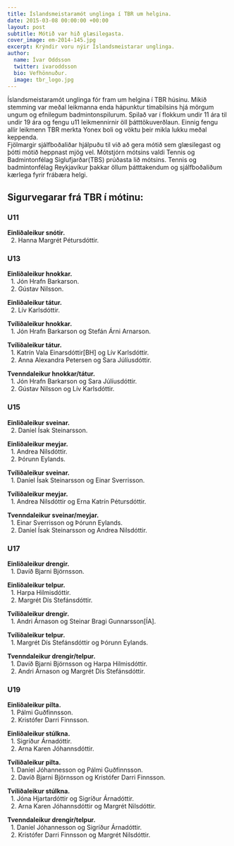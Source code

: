 ```yaml
---
title: Íslandsmeistaramót unglinga í TBR um helgina.
date: 2015-03-08 00:00:00 +00:00
layout: post
subtitle: Mótið var hið glæsilegasta.
cover_image: em-2014-145.jpg
excerpt: Krýndir voru nýir Íslandsmeistarar unglinga.
author:
  name: Ívar Oddsson
  twitter: ivaroddsson
  bio: Vefhönnuður.
  image: tbr_logo.jpg
---
```


Íslandsmeistaramót unglinga fór fram um helgina í TBR húsinu. Mikið stemming var meðal leikmanna enda hápunktur tímabilsins hjá mörgum ungum og efnilegum badmintonspilurum. Spilað var í flokkum undir 11 ára til undir 19 ára og fengu u11 leikmennirnir öll þátttökuverðlaun. Einnig fengu allir leikmenn TBR merkta Yonex boli og vöktu þeir mikla lukku meðal keppenda.  
Fjölmargir sjálfboðaliðar hjálpuðu til við að gera mótið sem glæsilegast og þótti mótið heppnast mjög vel. Mótstjórn mótsins valdi Tennis og Badmintonfélag Siglufjarðar(TBS) prúðasta lið mótsins. Tennis og badmintonfélag Reykjavíkur þakkar öllum þátttakendum og sjálfboðaliðum kærlega fyrir frábæra helgi.

## <i class="fa fa-trophy"></i> Sigurvegarar frá TBR í mótinu:

### U11  
**Einliðaleikur snótir.**  
&nbsp;&nbsp;2. Hanna Margrét Pétursdóttir.  

### U13
**Einliðaleikur hnokkar.**  
&nbsp;&nbsp;1. Jón Hrafn Barkarson.  
&nbsp;&nbsp;2. Gústav Nilsson.  

**Einliðaleikur tátur.**  
&nbsp;&nbsp;2. Lív Karlsdóttir.  

**Tvíliðaleikur hnokkar.**  
&nbsp;&nbsp;1. Jón Hrafn Barkarson og Stefán Árni Arnarson.

**Tvíliðaleikur tátur.**  
&nbsp;&nbsp;1. Katrín Vala Einarsdóttir[BH] og Lív Karlsdóttir.  
&nbsp;&nbsp;2. Anna Alexandra Petersen og Sara Júlíusdóttir.

**Tvenndaleikur hnokkar/tátur.**  
&nbsp;&nbsp;1. Jón Hrafn Barkarson og Sara Júlíusdóttir.  
&nbsp;&nbsp;2. Gústav Nilsson og Lív Karlsdóttir.  

### U15
**Einliðaleikur sveinar.**  
&nbsp;&nbsp;2. Daníel Ísak Steinarsson.  

**Einliðaleikur meyjar.**  
&nbsp;&nbsp;1. Andrea Nilsdóttir.  
&nbsp;&nbsp;2. Þórunn Eylands.  

**Tvíliðaleikur sveinar.**  
&nbsp;&nbsp;1. Daníel Ísak Steinarsson og Einar Sverrisson.

**Tvíliðaleikur meyjar.**  
&nbsp;&nbsp;1. Andrea Nilsdóttir og Erna Katrín Pétursdóttir.  

**Tvenndaleikur sveinar/meyjar.**  
&nbsp;&nbsp;1. Einar Sverrisson og Þórunn Eylands.  
&nbsp;&nbsp;2. Daníel Ísak Steinarsson og Andrea Nilsdóttir.  

### U17
**Einliðaleikur drengir.**  
&nbsp;&nbsp;1. Davíð Bjarni Björnsson.  

**Einliðaleikur telpur.**  
&nbsp;&nbsp;1. Harpa Hilmisdóttir.  
&nbsp;&nbsp;2. Margrét Dís Stefánsdóttir.

**Tvíliðaleikur drengir.**  
&nbsp;&nbsp;1. Andri Árnason og Steinar Bragi Gunnarsson[ÍA].  

**Tvíliðaleikur telpur.**  
&nbsp;&nbsp;1. Margrét Dís Stefánsdóttir og Þórunn Eylands.

**Tvenndaleikur drengir/telpur.**  
&nbsp;&nbsp;1. Davíð Bjarni Björnsson og Harpa Hilmisdóttir.  
&nbsp;&nbsp;2. Andri Árnason og Margrét Dís Stefánsdóttir.  

### U19
**Einliðaleikur pilta.**  
&nbsp;&nbsp;1. Pálmi Guðfinnsson.  
&nbsp;&nbsp;2. Kristófer Darri Finnsson.


**Einliðaleikur stúlkna.**  
&nbsp;&nbsp;1. Sigríður Árnadóttir.  
&nbsp;&nbsp;2. Arna Karen Jóhannsdóttir.

**Tvíliðaleikur pilta.**  
&nbsp;&nbsp;1. Daníel Jóhannesson og Pálmi Guðfinnsson.  
&nbsp;&nbsp;2. Davíð Bjarni Björnsson og Kristófer Darri Finnsson.


**Tvíliðaleikur stúlkna.**  
&nbsp;&nbsp;1. Jóna Hjartardóttir og Sigríður Árnadóttir.  
&nbsp;&nbsp;2. Arna Karen Jóhannsdóttir og Margrét Nilsdóttir.  

**Tvenndaleikur drengir/telpur.**  
&nbsp;&nbsp;1. Daníel Jóhannesson og Sigríður Árnadóttir.  
&nbsp;&nbsp;2. Kristófer Darri Finnsson og Margrét Nilsdóttir.
